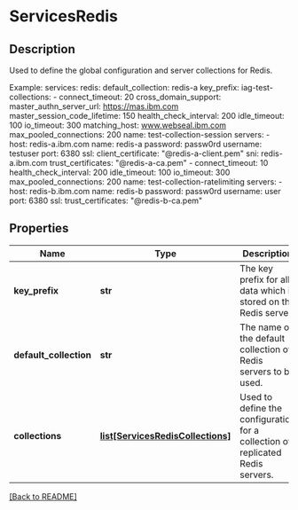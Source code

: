 # ServicesRedis

## Description

Used to define the global configuration and server collections for  Redis.

Example:
services:
  redis:
    default_collection: redis-a
    key_prefix: iag-test-
    collections:
      - connect_timeout: 20
        cross_domain_support:
          master_authn_server_url: https://mas.ibm.com
          master_session_code_lifetime: 150
        health_check_interval: 200
        idle_timeout: 100
        io_timeout: 300
        matching_host: www.webseal.ibm.com
        max_pooled_connections: 200
        name: test-collection-session
        servers:
        - host: redis-a.ibm.com
          name: redis-a
          password: passw0rd
          username: testuser
          port: 6380
          ssl:
            client_certificate: "@redis-a-client.pem"
            sni: redis-a.ibm.com
            trust_certificates: "@redis-a-ca.pem"
      - connect_timeout: 10
        health_check_interval: 200
        idle_timeout: 100
        io_timeout: 300
        max_pooled_connections: 200
        name: test-collection-ratelimiting
        servers:
        - host: redis-b.ibm.com
          name: redis-b
          password: passw0rd
          username: user
          port: 6380
          ssl:
            trust_certificates: "@redis-b-ca.pem"


## Properties

Name | Type | Description | Notes
------------ | ------------- | ------------- | -------------
**key\_prefix** | **str** | The key prefix for all data which is stored on the Redis server.  | [optional] 
**default\_collection** | **str** | The name of the default collection of Redis servers to be used.  | [optional] 
**collections** | [**list[ServicesRedisCollections]**](ServicesRedisCollections.md) | Used to define the configuration for a collection of replicated Redis servers.  | [optional] 

[[Back to README]](../README.md)



